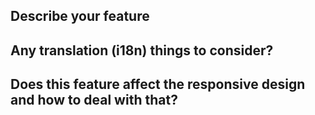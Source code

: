 <!--- Provide a general summary of the issue in the Title above -->

## Describe your feature
<!--- Tell us what should happen -->

## Any translation (i18n) things to consider?
<!-- Are there any string translations needed? Is it only German/English or any other language? -->

## Does this feature affect the responsive design and how to deal with that?
<!--- If possible provide screeshots, mockups or so to describe how a certain feature should behavd in a responsive layout -->
